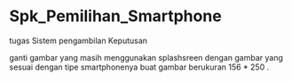 # Spk_Pemilihan_Smartphone
tugas Sistem pengambilan Keputusan

ganti gambar yang masih menggunakan splashsreen dengan gambar yang sesuai dengan tipe smartphonenya
buat gambar berukuran 156 * 250 .
